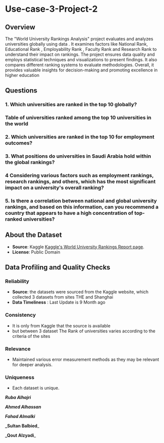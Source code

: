 # Use-case-3-Project-2
## Overview
The "World University Rankings Analysis" project evaluates and analyzes universities globally using data . It examines factors like National Rank, Educational Rank , Employability Rank , Faculty Rank and Research Rank to understand their impact on rankings. The project ensures data quality and employs statistical techniques and visualizations to present findings. It also compares different ranking systems to evaluate methodologies. Overall, it provides valuable insights for decision-making and promoting excellence in higher education

## Questions
### 1. Which universities are ranked in the top 10 globally?
### Table of universities ranked among the top 10 universities in the world


### 2. Which universities are ranked in the top 10 for employment outcomes?

### 3. What positions do universities in Saudi Arabia hold within the global rankings?

### 4 Considering various factors such as employment rankings, research rankings, and others, which has the most significant impact on a university's overall ranking?

### 5. Is there a correlation between national and global university rankings, and based on this information, can you recommend a country that appears to have a high concentration of top-ranked universities?

## About the Dataset
- **Source**: Kaggle [Kaggle's World University Rankings Report page](https://www.kaggle.com/datasets/ourfuture/world-university-rankings).
- **License**: Public Domain

## Data Profiling and Quality Checks
### Reliability
- **Source**: the datasets were sourced from the Kaggle website, which collected 3 datasets from sites THE and Shanghai
- **Data Timeliness** : Last Update is 9 Month ago

### Consistency
- It is only from Kaggle that the source is available
- but between 3 dataset The Rank of universities varies according to the criteria of the sites

### Relevance
- Maintained various error measurement methods as they may be relevant for deeper analysis.

### Uniqueness
- Each dataset is unique.



**_Ruba Alhajri_**

**_Ahmed Alhassan_**

**_Fahad Almalki_**

**_Sultan Balbied**_

**_Qout Alzyadi**_






